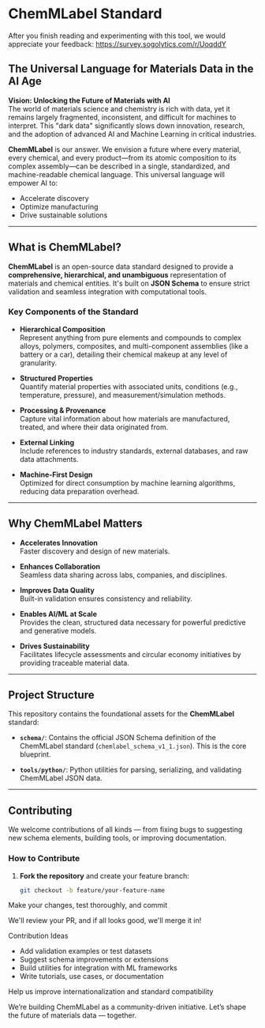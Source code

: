 # ChemMLabel Standard

After you finish reading and experimenting with this tool, we would appreciate your feedback: https://survey.sogolytics.com/r/UoqddY

## The Universal Language for Materials Data in the AI Age

**Vision: Unlocking the Future of Materials with AI**  
The world of materials science and chemistry is rich with data, yet it remains largely fragmented, inconsistent, and difficult for machines to interpret. This "dark data" significantly slows down innovation, research, and the adoption of advanced AI and Machine Learning in critical industries.

**ChemMLabel** is our answer. We envision a future where every material, every chemical, and every product—from its atomic composition to its complex assembly—can be described in a single, standardized, and machine-readable chemical language. This universal language will empower AI to:

- Accelerate discovery  
- Optimize manufacturing  
- Drive sustainable solutions  

---

## What is ChemMLabel?

**ChemMLabel** is an open-source data standard designed to provide a **comprehensive, hierarchical, and unambiguous** representation of materials and chemical entities. It's built on **JSON Schema** to ensure strict validation and seamless integration with computational tools.

### Key Components of the Standard

- **Hierarchical Composition**  
  Represent anything from pure elements and compounds to complex alloys, polymers, composites, and multi-component assemblies (like a battery or a car), detailing their chemical makeup at any level of granularity.

- **Structured Properties**  
  Quantify material properties with associated units, conditions (e.g., temperature, pressure), and measurement/simulation methods.

- **Processing & Provenance**  
  Capture vital information about how materials are manufactured, treated, and where their data originated from.

- **External Linking**  
  Include references to industry standards, external databases, and raw data attachments.

- **Machine-First Design**  
  Optimized for direct consumption by machine learning algorithms, reducing data preparation overhead.

---

## Why ChemMLabel Matters

- **Accelerates Innovation**  
  Faster discovery and design of new materials.

- **Enhances Collaboration**  
  Seamless data sharing across labs, companies, and disciplines.

- **Improves Data Quality**  
  Built-in validation ensures consistency and reliability.

- **Enables AI/ML at Scale**  
  Provides the clean, structured data necessary for powerful predictive and generative models.

- **Drives Sustainability**  
  Facilitates lifecycle assessments and circular economy initiatives by providing traceable material data.

---

## Project Structure

This repository contains the foundational assets for the **ChemMLabel** standard:

- **`schema/`**: Contains the official JSON Schema definition of the ChemMLabel standard (`chemlabel_schema_v1_1.json`). This is the core blueprint.

- **`tools/python/`**: Python utilities for parsing, serializing, and validating ChemMLabel JSON data.

---

## Contributing

We welcome contributions of all kinds — from fixing bugs to suggesting new schema elements, building tools, or improving documentation.

### How to Contribute

1. **Fork the repository** and create your feature branch:  
   ```bash
   git checkout -b feature/your-feature-name
Make your changes, test thoroughly, and commit

We'll review your PR, and if all looks good, we'll merge it in!

Contribution Ideas
- Add validation examples or test datasets
- Suggest schema improvements or extensions
- Build utilities for integration with ML frameworks
- Write tutorials, use cases, or documentation

Help us improve internationalization and standard compatibility

We’re building ChemMLabel as a community-driven initiative. Let’s shape the future of materials data — together.



